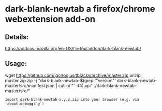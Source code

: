 # dark-blank-newtab a firefox/chrome webextension add-on

## Details:
https://addons.mozilla.org/en-US/firefox/addon/dark-blank-newtab/

## Usage:  
wget https://github.com/igorlogius/tbl2csv/archive/master.zip
unzip master.zip
zip -j "dark-blank-newtab-$(grep '"version"' dark-blank-newtab-master/src/manifest.json  | cut -d'"' -f4).xpi" ./dark-blank-newtab-master/src/*
```
Import dark-blank-newtab-x.y.z.zip into your browser (e.g. via `about:debugging`)
